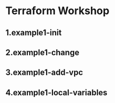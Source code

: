 # Terraform Workshop

## 1.example1-init
## 2.example1-change
## 3.example1-add-vpc
## 4.example1-local-variables
